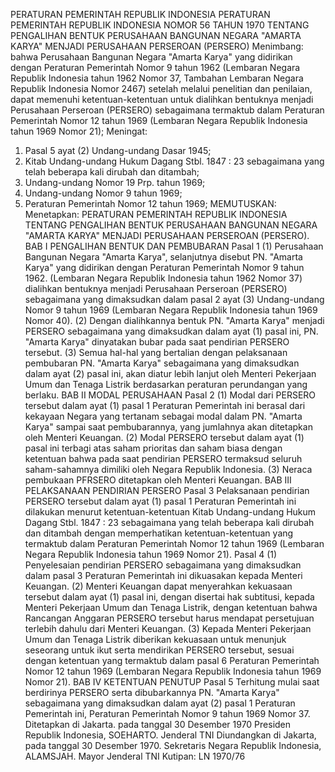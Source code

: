  PERATURAN PEMERINTAH REPUBLIK INDONESIA PERATURAN PEMERINTAH REPUBLIK INDONESIA NOMOR 56 TAHUN 1970 TENTANG PENGALIHAN BENTUK PERUSAHAAN BANGUNAN NEGARA "AMARTA KARYA" MENJADI PERUSAHAAN PERSEROAN (PERSERO)
Menimbang:
 bahwa Perusahaan Bangunan Negara "Amarta Karya" yang didirikan dengan Peraturan Pemerintah Nomor 9 tahun 1962 (Lembaran Negara Republik Indonesia tahun 1962 Nomor 37, Tambahan Lembaran Negara Republik Indonesia Nomor 2467) setelah melalui penelitian dan penilaian, dapat memenuhi ketentuan-ketentuan untuk dialihkan bentuknya menjadi Perusahaan Perseroan (PERSERO) sebagaimana termaktub dalam Peraturan Pemerintah Nomor 12 tahun 1969 (Lembaran Negara Republik Indonesia tahun 1969 Nomor 21); Meningat:
1. Pasal 5 ayat (2) Undang-undang Dasar 1945;
2. Kitab Undang-undang Hukum Dagang Stbl. 1847 : 23 sebagaimana yang telah beberapa kali dirubah dan ditambah;
3. Undang-undang Nomor 19 Prp. tahun 1969;
4. Undang-undang Nomor 9 tahun 1969;
5. Peraturan Pemerintah Nomor 12 tahun 1969;
MEMUTUSKAN:
 Menetapkan: PERATURAN PEMERINTAH REPUBLIK INDONESIA TENTANG PENGALIHAN BENTUK PERUSAHAAN BANGUNAN NEGARA "AMARTA KARYA" MENJADI PERUSAHAAN PERSEROAN (PERSERO). BAB I PENGALIHAN BENTUK DAN PEMBUBARAN
Pasal 1
(1) Perusahaan Bangunan Negara "Amarta Karya", selanjutnya disebut PN. "Amarta Karya" yang didirikan dengan Peraturan Pemerintah Nomor 9 tahun 1962. (Lembaran Negara Republik Indonesia tahun 1962 Nomor 37) dialihkan bentuknya menjadi Perusahaan Perseroan (PERSERO) sebagaimana yang dimaksudkan dalam pasal 2 ayat (3) Undang-undang Nomor 9 tahun 1969 (Lembaran Negara Republik Indonesia tahun 1969 Nomor 40).
(2) Dengan dialihkannya bentuk PN. "Amarta Karya" menjadi PERSERO sebagaimana yang dimaksudkan dalam ayat (1) pasal ini, PN. "Amarta Karya" dinyatakan bubar pada saat pendirian PERSERO tersebut.
(3) Semua hal-hal yang bertalian dengan pelaksanaan pembubaran PN. "Amarta Karya" sebagaimana yang dimaksudkan dalam ayat (2) pasal ini, akan diatur lebih lanjut oleh Menteri Pekerjaan Umum dan Tenaga Listrik berdasarkan peraturan perundangan yang berlaku.
BAB II MODAL PERUSAHAAN
Pasal 2
(1) Modal dari PERSERO tersebut dalam ayat (1) pasal 1 Peraturan Pemerintah ini berasal dari kekayaan Negara yang tertanam sebagai modal dalam PN. "Amarta Karya" sampai saat pembubarannya, yang jumlahnya akan ditetapkan oleh Menteri Keuangan.
(2) Modal PERSERO tersebut dalam ayat (1) pasal ini terbagi atas saham prioritas dan saham biasa dengan ketentuan bahwa pada saat pendirian PERSERO termaksud seluruh saham-sahamnya dimiliki oleh Negara Republik Indonesia.
(3) Neraca pembukaan PFRSERO ditetapkan oleh Menteri Keuangan. BAB III PELAKSANAAN PENDIRIAN PERSERO
Pasal 3
Pelaksanaan pendirian PERSERO tersebut dalam ayat (1) pasal 1 Peraturan Pemerintah ini dilakukan menurut ketentuan-ketentuan Kitab Undang-undang Hukum Dagang Stbl. 1847 : 23 sebagaimana yang telah beberapa kali dirubah dan ditambah dengan memperhatikan ketentuan-ketentuan yang termaktub dalam Peraturan Pemerintah Nomor 12 tahun 1969 (Lembaran Negara Republik Indonesia tahun 1969 Nomor 21). Pasal 4 (1) Penyelesaian pendirian PERSERO sebagaimana yang dimaksudkan dalam pasal 3 Peraturan Pemerintah ini dikuasakan kepada Menteri Keuangan.
(2) Menteri Keuangan dapat menyerahkan kekuasaan tersebut dalam ayat (1) pasal ini, dengan disertai hak subtitusi, kepada Menteri Pekerjaan Umum dan Tenaga Listrik, dengan ketentuan bahwa Rancangan Anggaran PERSERO tersebut harus mendapat persetujuan terlebih dahulu dari Menteri Keuangan.
(3) Kepada Menteri Pekerjaan Umum dan Tenaga Listrik diberikan kekuasaan untuk menunjuk seseorang untuk ikut serta mendirikan PERSERO tersebut, sesuai dengan ketentuan yang termaktub dalam pasal 6 Peraturan Pemerintah Nomor 12 tahun 1969 (Lembaran Negara Republik Indonesia tahun 1969 Nomor 21).
BAB IV KETENTUAN PENUTUP
Pasal 5
Terhitung mulai saat berdirinya PERSERO serta dibubarkannya PN. "Amarta Karya" sebagaimana yang dimaksudkan dalam ayat (2) pasal 1 Peraturan Pemerintah ini, Peraturan Pemerintah Nomor 9 tahun 1969 Nomor 37. Ditetapkan di Jakarta. pada tanggal 30 Desember 1970 Presiden Republik Indonesia, SOEHARTO. Jenderal TNI Diundangkan di Jakarta, pada tanggal 30 Desember 1970. Sekretaris Negara Republik Indonesia, ALAMSJAH. Mayor Jenderal TNI Kutipan: LN 1970/76